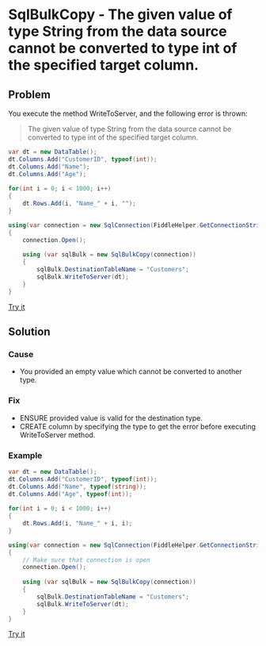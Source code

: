 # SqlBulkCopy - The given value of type String from the data source cannot be converted to type int of the specified target column.

## Problem

You execute the method WriteToServer, and the following error is thrown:

> The given value of type String from the data source cannot be converted to type int of the specified target column.

```csharp
var dt = new DataTable();
dt.Columns.Add("CustomerID", typeof(int));
dt.Columns.Add("Name");
dt.Columns.Add("Age");
			   
for(int i = 0; i < 1000; i++)
{
    dt.Rows.Add(i, "Name_" + i, "");
}	

using(var connection = new SqlConnection(FiddleHelper.GetConnectionStringSqlServer()))
{
    connection.Open();
    
    using (var sqlBulk = new SqlBulkCopy(connection))
    {		
        sqlBulk.DestinationTableName = "Customers";
        sqlBulk.WriteToServer(dt);
    }
}
```

[Try it](https://dotnetfiddle.net/T2EQIb)

## Solution

### Cause

- You provided an empty value which cannot be converted to another type.

### Fix

- ENSURE provided value is valid for the destination type.
- CREATE column by specifying the type to get the error before executing WriteToServer method.

### Example

```csharp
var dt = new DataTable();
dt.Columns.Add("CustomerID", typeof(int));
dt.Columns.Add("Name", typeof(string));
dt.Columns.Add("Age", typeof(int));
			   
for(int i = 0; i < 1000; i++)
{
    dt.Rows.Add(i, "Name_" + i, i);
}	

using(var connection = new SqlConnection(FiddleHelper.GetConnectionStringSqlServer()))
{
    // Make sure that connection is open
    connection.Open();
    
    using (var sqlBulk = new SqlBulkCopy(connection))
    {		
        sqlBulk.DestinationTableName = "Customers";
        sqlBulk.WriteToServer(dt);
    }
}
```

[Try it](https://dotnetfiddle.net/fkyMNz)